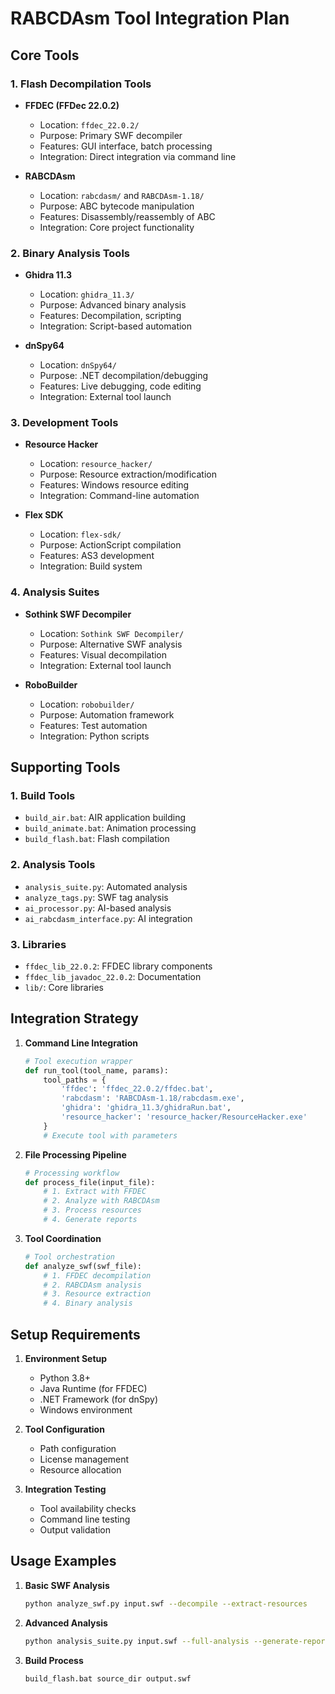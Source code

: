 # RABCDAsm Tool Integration Plan

## Core Tools

### 1. Flash Decompilation Tools
- **FFDEC (FFDec 22.0.2)**
  - Location: `ffdec_22.0.2/`
  - Purpose: Primary SWF decompiler
  - Features: GUI interface, batch processing
  - Integration: Direct integration via command line

- **RABCDAsm**
  - Location: `rabcdasm/` and `RABCDAsm-1.18/`
  - Purpose: ABC bytecode manipulation
  - Features: Disassembly/reassembly of ABC
  - Integration: Core project functionality

### 2. Binary Analysis Tools

- **Ghidra 11.3**
  - Location: `ghidra_11.3/`
  - Purpose: Advanced binary analysis
  - Features: Decompilation, scripting
  - Integration: Script-based automation

- **dnSpy64**
  - Location: `dnSpy64/`
  - Purpose: .NET decompilation/debugging
  - Features: Live debugging, code editing
  - Integration: External tool launch

### 3. Development Tools

- **Resource Hacker**
  - Location: `resource_hacker/`
  - Purpose: Resource extraction/modification
  - Features: Windows resource editing
  - Integration: Command-line automation

- **Flex SDK**
  - Location: `flex-sdk/`
  - Purpose: ActionScript compilation
  - Features: AS3 development
  - Integration: Build system

### 4. Analysis Suites

- **Sothink SWF Decompiler**
  - Location: `Sothink SWF Decompiler/`
  - Purpose: Alternative SWF analysis
  - Features: Visual decompilation
  - Integration: External tool launch

- **RoboBuilder**
  - Location: `robobuilder/`
  - Purpose: Automation framework
  - Features: Test automation
  - Integration: Python scripts

## Supporting Tools

### 1. Build Tools
- `build_air.bat`: AIR application building
- `build_animate.bat`: Animation processing
- `build_flash.bat`: Flash compilation

### 2. Analysis Tools
- `analysis_suite.py`: Automated analysis
- `analyze_tags.py`: SWF tag analysis
- `ai_processor.py`: AI-based analysis
- `ai_rabcdasm_interface.py`: AI integration

### 3. Libraries
- `ffdec_lib_22.0.2`: FFDEC library components
- `ffdec_lib_javadoc_22.0.2`: Documentation
- `lib/`: Core libraries

## Integration Strategy

1. **Command Line Integration**
   ```python
   # Tool execution wrapper
   def run_tool(tool_name, params):
       tool_paths = {
           'ffdec': 'ffdec_22.0.2/ffdec.bat',
           'rabcdasm': 'RABCDAsm-1.18/rabcdasm.exe',
           'ghidra': 'ghidra_11.3/ghidraRun.bat',
           'resource_hacker': 'resource_hacker/ResourceHacker.exe'
       }
       # Execute tool with parameters
   ```

2. **File Processing Pipeline**
   ```python
   # Processing workflow
   def process_file(input_file):
       # 1. Extract with FFDEC
       # 2. Analyze with RABCDAsm
       # 3. Process resources
       # 4. Generate reports
   ```

3. **Tool Coordination**
   ```python
   # Tool orchestration
   def analyze_swf(swf_file):
       # 1. FFDEC decompilation
       # 2. RABCDAsm analysis
       # 3. Resource extraction
       # 4. Binary analysis
   ```

## Setup Requirements

1. **Environment Setup**
   - Python 3.8+
   - Java Runtime (for FFDEC)
   - .NET Framework (for dnSpy)
   - Windows environment

2. **Tool Configuration**
   - Path configuration
   - License management
   - Resource allocation

3. **Integration Testing**
   - Tool availability checks
   - Command line testing
   - Output validation

## Usage Examples

1. **Basic SWF Analysis**
   ```bash
   python analyze_swf.py input.swf --decompile --extract-resources
   ```

2. **Advanced Analysis**
   ```bash
   python analysis_suite.py input.swf --full-analysis --generate-report
   ```

3. **Build Process**
   ```bash
   build_flash.bat source_dir output.swf
   ```
